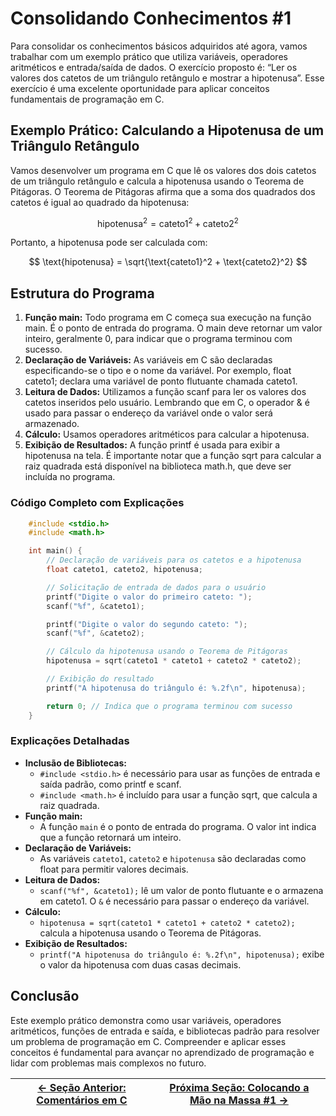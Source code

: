 # Consolidando Conhecimentos #1

Para consolidar os conhecimentos básicos adquiridos até agora, vamos trabalhar com um exemplo prático que utiliza variáveis, operadores aritméticos e entrada/saída de dados. O exercício proposto é: “Ler os valores dos catetos de um triângulo retângulo e mostrar a hipotenusa”. Esse exercício é uma excelente oportunidade para aplicar conceitos fundamentais de programação em C.

## Exemplo Prático: Calculando a Hipotenusa de um Triângulo Retângulo

Vamos desenvolver um programa em C que lê os valores dos dois catetos de um triângulo retângulo e calcula a hipotenusa usando o Teorema de Pitágoras. O Teorema de Pitágoras afirma que a soma dos quadrados dos catetos é igual ao quadrado da hipotenusa:

$$
 \text{hipotenusa}^2 = \text{cateto1}^2 + \text{cateto2}^2 
$$

Portanto, a hipotenusa pode ser calculada com:

$$
 \text{hipotenusa} = \sqrt{\text{cateto1}^2 + \text{cateto2}^2} 
$$

## Estrutura do Programa

1. **Função main:** Todo programa em C começa sua execução na função main. É o ponto de entrada do programa. O main deve retornar um valor inteiro, geralmente 0, para indicar que o programa terminou com sucesso.
2. **Declaração de Variáveis:** As variáveis em C são declaradas especificando-se o tipo e o nome da variável. Por exemplo, float cateto1; declara uma variável de ponto flutuante chamada cateto1.
3. **Leitura de Dados:** Utilizamos a função scanf para ler os valores dos catetos inseridos pelo usuário. Lembrando que em C, o operador & é usado para passar o endereço da variável onde o valor será armazenado.
4. **Cálculo:** Usamos operadores aritméticos para calcular a hipotenusa.
5. **Exibição de Resultados:** A função printf é usada para exibir a hipotenusa na tela. É importante notar que a função sqrt para calcular a raiz quadrada está disponível na biblioteca math.h, que deve ser incluída no programa.

### Código Completo com Explicações
```c
    #include <stdio.h>
    #include <math.h>

    int main() {
        // Declaração de variáveis para os catetos e a hipotenusa
        float cateto1, cateto2, hipotenusa;

        // Solicitação de entrada de dados para o usuário
        printf("Digite o valor do primeiro cateto: ");
        scanf("%f", &cateto1);

        printf("Digite o valor do segundo cateto: ");
        scanf("%f", &cateto2);

        // Cálculo da hipotenusa usando o Teorema de Pitágoras
        hipotenusa = sqrt(cateto1 * cateto1 + cateto2 * cateto2);

        // Exibição do resultado
        printf("A hipotenusa do triângulo é: %.2f\n", hipotenusa);

        return 0; // Indica que o programa terminou com sucesso
    }
```

### Explicações Detalhadas
- **Inclusão de Bibliotecas:**
    - `#include <stdio.h>` é necessário para usar as funções de entrada e saída padrão, como printf e scanf.
    - `#include <math.h>` é incluído para usar a função sqrt, que calcula a raiz quadrada.
- **Função main:**
    - A função `main` é o ponto de entrada do programa. O valor int indica que a função retornará um inteiro.
- **Declaração de Variáveis:**
    - As variáveis `cateto1`, `cateto2` e `hipotenusa` são declaradas como float para permitir valores decimais.
- **Leitura de Dados:**
    - `scanf("%f", &cateto1);` lê um valor de ponto flutuante e o armazena em cateto1. O `&` é necessário para passar o endereço da variável.
- **Cálculo:**
    - `hipotenusa = sqrt(cateto1 * cateto1 + cateto2 * cateto2);` calcula a hipotenusa usando o Teorema de Pitágoras.
- **Exibição de Resultados:**
    - `printf("A hipotenusa do triângulo é: %.2f\n", hipotenusa);` exibe o valor da hipotenusa com duas casas decimais.

## Conclusão

Este exemplo prático demonstra como usar variáveis, operadores aritméticos, funções de entrada e saída, e bibliotecas padrão para resolver um problema de programação em C. Compreender e aplicar esses conceitos é fundamental para avançar no aprendizado de programação e lidar com problemas mais complexos no futuro.

| [← Seção Anterior: Comentários em C]() | [Próxima Seção: Colocando a Mão na Massa #1 →]() |
|---------------------------|------------------------------------------------------|